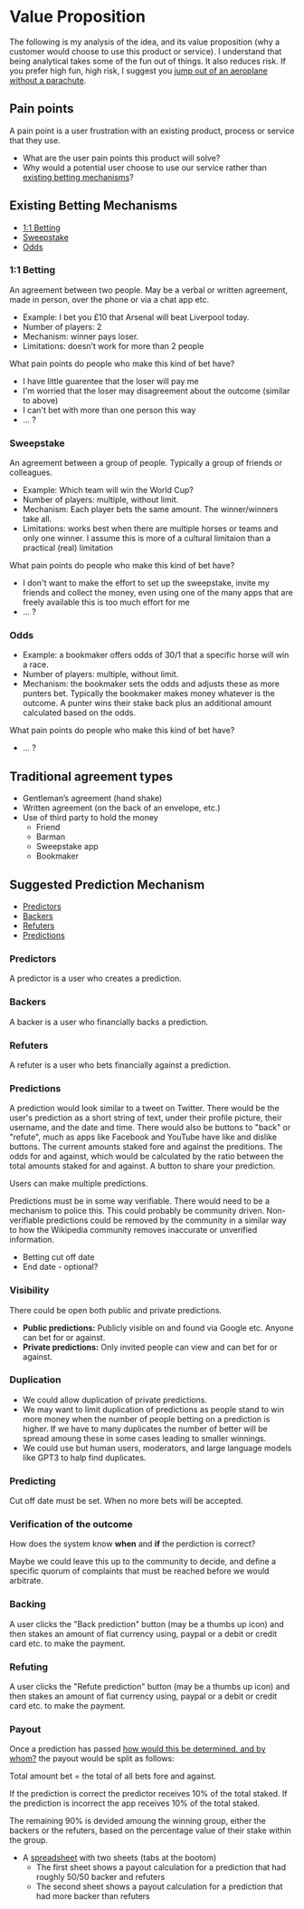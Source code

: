 # Value Proposition

The following is my analysis of the idea, and its value proposition (why a customer would choose to use this product or service). I understand that being analytical takes some of the fun out of things. It also reduces risk. If you prefer high fun, high risk, I suggest you [jump out of an aeroplane without a parachute](https://www.youtube.com/watch?v=aPC_h9Vmlxw). 

## Pain points

A pain point is a user frustration with an existing product, process or service that they use.

- What are the user pain points this product will solve?
- Why would a potential user choose to use our service rather than [existing betting mechanisms](#existing-betting-mechanisms)?

## Existing Betting Mechanisms

- [1:1 Betting](#11-betting)
- [Sweepstake](#sweepstake)
- [Odds](#odds)

### 1:1 Betting

An agreement between two people. May be a verbal or written agreement, made in person, over the phone or via a chat app etc.

- Example: I bet you £10 that Arsenal will beat Liverpool today.
- Number of players: 2
- Mechanism: winner pays loser.
- Limitations: doesn’t work for more than 2 people

What pain points do people who make this kind of bet have?

- I have little guarentee that the loser will pay me
- I'm worried that the loser may disagreement about the outcome (similar to above)
- I can't bet with more than one person this way
- ... ?

### Sweepstake

An agreement between a group of people. Typically a group of friends or colleagues.

- Example: Which team will win the World Cup?
- Number of players: multiple, without limit. 
- Mechanism: Each player bets the same amount. The winner/winners take all.
- Limitations: works best when there are multiple horses or teams and only one winner. I assume this is more of a cultural limitaion than a practical (real) limitation

What pain points do people who make this kind of bet have?

- I don't want to make the effort to set up the sweepstake, invite my friends and collect the money, even using one of the many apps that are freely available this is too much effort for me 
- ... ?

### Odds

- Example: a bookmaker offers odds of 30/1 that a specific horse will win a race. 
- Number of players: multiple, without limit. 
- Mechanism: the bookmaker sets the odds and adjusts these as more punters bet. Typically the bookmaker makes money whatever is the outcome. A punter wins their stake back plus an additional amount calculated based on the odds.

What pain points do people who make this kind of bet have?

- ... ?

## Traditional agreement types

- Gentleman’s agreement (hand shake)
- Written agreement (on the back of an envelope, etc.)
- Use of third party to hold the money
  - Friend
  - Barman
  - Sweepstake app
  - Bookmaker

## Suggested Prediction Mechanism

- [Predictors](#predictors)
- [Backers](#backers)
- [Refuters](#refuters)
- [Predictions](#predictions)

### Predictors

A predictor is a user who creates a prediction.

### Backers

A backer is a user who financially backs a prediction.

### Refuters

A refuter is a user who bets financially against a prediction.

### Predictions

A prediction would look similar to a tweet on Twitter. There would be the user's prediction as a short string of text, under their profile picture, their username, and the date and time. There would also be buttons to "back" or "refute", much as apps like Facebook and YouTube have like and dislike buttons. The current amounts staked fore and against the preditions. The odds for and against, which would be calculated by the ratio between the total amounts staked for and against. A button to share your prediction.

Users can make multiple predictions.

Predictions must be in some way verifiable. There would need to be a mechanism to police this. This could probably be community driven. Non-verifiable predictions could be removed by the community in a similar way to how the Wikipedia community removes inaccurate or unverified information.

- Betting cut off date
- End date - optional?

### Visibility

There could be open both public and private predictions.

- **Public predictions:** Publicly visible on and found via Google etc. Anyone can bet for or against.
- **Private predictions:** Only invited people can view and can bet for or against.

### Duplication

- We could allow duplication of private predictions.
- We may want to limit duplication of predictions as people stand to win more money when the number of people betting on a prediction is higher. If we have to many duplicates the number of better will be spread amoung these in some cases leading to smaller winnings.
- We could use but human users, moderators, and large language models like GPT3 to halp find duplicates.

### Predicting

Cut off date must be set. When no more bets will be accepted.

### Verification of the outcome

How does the system know **when** and **if** the perdiction is correct? 

Maybe we could leave this up to the community to decide, and define a specific quorum of complaints that must be reached before we would arbitrate.

### Backing

A user clicks the "Back prediction" button (may be a thumbs up icon) and then stakes an amount of fiat currency using, paypal or a debit or credit card etc. to make the payment.

### Refuting

A user clicks the "Refute prediction" button (may be a thumbs up icon) and then stakes an amount of fiat currency using, paypal or a debit or credit card etc. to make the payment.

### Payout

Once a prediction has passed [how would this be determined, and by whom?](#verification-of-the-outcome) the payout would be split as follows:

Total amount bet = the total of all bets fore and against.

If the prediction is correct the predictor receives 10% of the total staked.
If the prediction is incorrect the app receives 10% of the total staked.

The remaining 90% is devided amoung the winning group, either the backers or the refuters, based on the percentage value of their stake within the group.

- A [spreadsheet](https://docs.google.com/spreadsheets/d/1a6uRaUK5cMSEDcnfpF3CfpDJWa5NDmWhAqhyzfwHy_Y/edit?usp=sharing) with two sheets (tabs at the bootom)
  - The first sheet shows a payout calculation for a prediction that had roughly 50/50 backer and refuters
  - The second sheet shows a payout calculation for a prediction that had more backer than refuters
